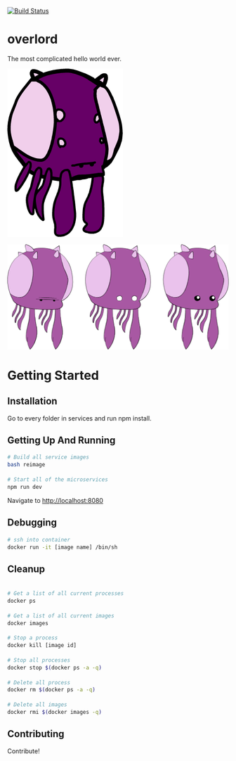 [![Build Status](https://travis-ci.org/blugavere/overlord.svg?branch=master)](https://travis-ci.org/blugavere/overlord)

# overlord
The most complicated hello world ever.

![alt tag](https://github.com/blugavere/overlord/blob/master/public/images/bfcz3xV.png)

![alt tag](https://github.com/blugavere/overlord/blob/master/public/images/carbot_starcrafts___overlords_grumplords_cutelords_by_coulden2016ex-dail0cn.png)


# Getting Started

## Installation

Go to every folder in services and run npm install.

## Getting Up And Running

```bash
# Build all service images
bash reimage

# Start all of the microservices
npm run dev

```

Navigate to [http://localhost:8080](http://localhost:8080)

## Debugging

```bash
# ssh into container
docker run -it [image name] /bin/sh

```

## Cleanup

```bash

# Get a list of all current processes
docker ps

# Get a list of all current images
docker images

# Stop a process
docker kill [image id]

# Stop all processes
docker stop $(docker ps -a -q)

# Delete all process
docker rm $(docker ps -a -q)

# Delete all images
docker rmi $(docker images -q)
```

## Contributing

Contribute!
